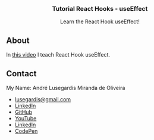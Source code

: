 <br />
<p align="center">

  <h3 align="center">Tutorial React Hooks - useEffect</h3>

  <p align="center">
    Learn the React Hook useEffect!
  </p>
</p>

## About
In [this video](https://www.youtube.com/watch?v=_YgZqlOgzOE&lc=UgwIfZUeI9lxOGYgkQh4AaABAg) I teach React Hook useEffect.


## Contact
My Name: André Lusegardis Miranda de Oliveira
  * lusegardis@gmail.com
  * [LinkedIn](https://www.linkedin.com/in/andr%C3%A9-lusegardis/detail/recent-activity/shares/)
  * [GitHub](https://github.com/MestreALMO)
  * [YouTube](https://www.youtube.com/channel/UCoxaVAl8-XHPv__s48HMPZA)
  * [LinkedIn](https://twitter.com/Lusegardis)
  * [CodePen](https://codepen.io/MestreALMO)

